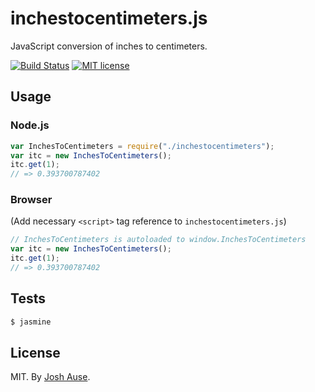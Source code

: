 # inchestocentimeters.js

JavaScript conversion of inches to centimeters.

[![Build Status](https://travis-ci.org/joshause/simplemovingaverage.svg?branch=master)](https://travis-ci.org/joshause/simplemovingaverage)
[![MIT license](http://img.shields.io/badge/license-MIT-brightgreen.svg)](http://opensource.org/licenses/MIT)

## Usage

### Node.js

```js
var InchesToCentimeters = require("./inchestocentimeters");
var itc = new InchesToCentimeters();
itc.get(1);
// => 0.393700787402
```

### Browser

(Add necessary `<script>` tag reference to `inchestocentimeters.js`)

```js
// InchesToCentimeters is autoloaded to window.InchesToCentimeters
var itc = new InchesToCentimeters();
itc.get(1);
// => 0.393700787402
```

## Tests

```bash
$ jasmine
```

## License

MIT. By [Josh Ause](http://www.github.com/joshause).
